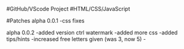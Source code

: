 #GitHub/VScode Project
#HTML/CSS/JavaScript

#Patches
alpha 0.0.1
    -css fixes

alpha 0.0.2
    -added version ctrl watermark
    -added more css
    -added tips/hints
    -increased free letters given 
        (was 3, now 5)
    -

